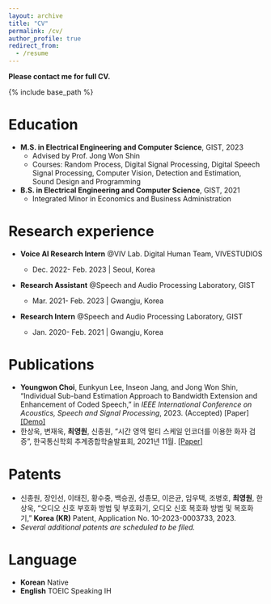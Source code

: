 ```yaml
---
layout: archive
title: "CV"
permalink: /cv/
author_profile: true
redirect_from:
  - /resume
---
```


**Please contact me for full CV.**

{% include base_path %}

Education
======
* **M.S. in Electrical Engineering and Computer Science**, GIST, 2023
  * Advised by Prof. Jong Won Shin
  * Courses: Random Process, Digital Signal Processing, Digital Speech Signal Processing, Computer Vision, Detection and Estimation, Sound Design and Programming
* **B.S. in Electrical Engineering and Computer Science**, GIST, 2021
  * Integrated Minor in Economics and Business Administration

Research experience
======
* **Voice AI Research Intern** @VIV Lab. Digital Human Team, VIVESTUDIOS
  * Dec. 2022- Feb. 2023 &#124; Seoul, Korea

* **Research Assistant** @Speech and Audio Processing Laboratory, GIST
  * Mar. 2021- Feb. 2023 &#124; Gwangju, Korea

* **Research Intern** @Speech and Audio Processing Laboratory, GIST
  * Jan. 2020- Feb. 2021 &#124; Gwangju, Korea


Publications
======
* **Youngwon Choi**, Eunkyun Lee, Inseon Jang, and Jong Won Shin, “Individual Sub-band Estimation Approach to Bandwidth Extension and Enhancement of Coded Speech,” in *IEEE International Conference on Acoustics, Speech and Signal Processing*, 2023. (Accepted) [Paper] [[Demo]](https://sapl.gist.ac.kr/bwecs_demo/bwecs_demo.html)
* 한상욱, 변재욱, **최영원**, 신종원, “시간 영역 멀티 스케일 인코더를 이용한 화자 검증”, 한국통신학회 추계종합학술발표회, 2021년 11월. [[Paper]](https://journal-home.s3.ap-northeast-2.amazonaws.com/site/2021f/presentation/0266.pdf)


Patents
======
* 신종원, 장인선, 이태진, 황수중, 백승권, 성종모, 이은균, 임우택, 조병호, **최영원**, 한상욱, “오디오 신호 부호화 방법 및 부호화기, 오디오 신호 복호화 방법 및 복호화기,” **Korea (KR)** Patent, Application No. 10-2023-0003733, 2023.
* *Several additional patents are scheduled to be filed.*

Language
======
* **Korean** Native
* **English** TOEIC Speaking IH


<!-- Talks
======
  <ul>{% for post in site.talks %}
    {% include archive-single-talk-cv.html %}
  {% endfor %}</ul>
   -->

<!-- Teaching
======
  <ul>{% for post in site.teaching %}
    {% include archive-single-cv.html %}
  {% endfor %}</ul> -->
  
<!-- Service and leadership
======
* Currently signed in to 43 different slack teams -->
